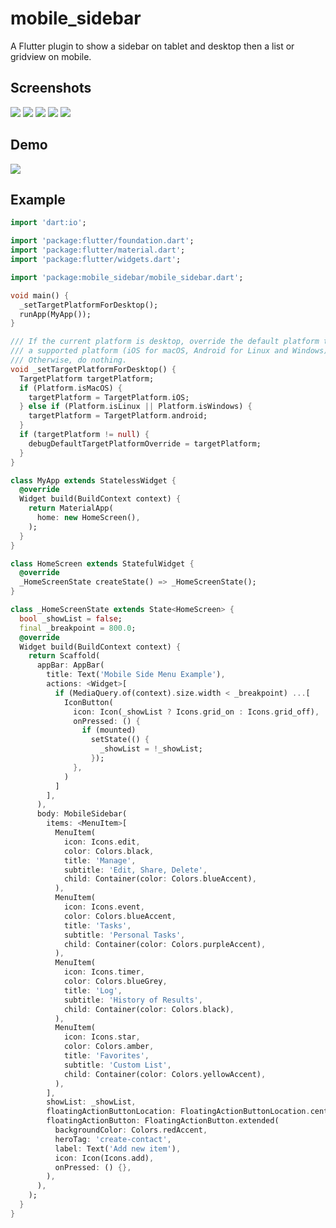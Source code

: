# mobile_sidebar

A Flutter plugin to show a sidebar on tablet and desktop then a list or gridview on mobile.

## Screenshots

![](https://raw.githubusercontent.com/AppleEducate/plugins/master/packages/mobile_sidebar/screenshots/1.png)
![](https://raw.githubusercontent.com/AppleEducate/plugins/master/packages/mobile_sidebar/screenshots/2.png)
![](https://raw.githubusercontent.com/AppleEducate/plugins/master/packages/mobile_sidebar/screenshots/3.png)
![](https://raw.githubusercontent.com/AppleEducate/plugins/master/packages/mobile_sidebar/screenshots/4.png)
![](https://raw.githubusercontent.com/AppleEducate/plugins/master/packages/mobile_sidebar/screenshots/4.png)

## Demo

![](https://raw.githubusercontent.com/AppleEducate/plugins/master/packages/mobile_sidebar/screenshots/demo.gif)

## Example

``` dart
import 'dart:io';

import 'package:flutter/foundation.dart';
import 'package:flutter/material.dart';
import 'package:flutter/widgets.dart';

import 'package:mobile_sidebar/mobile_sidebar.dart';

void main() {
  _setTargetPlatformForDesktop();
  runApp(MyApp());
}

/// If the current platform is desktop, override the default platform to
/// a supported platform (iOS for macOS, Android for Linux and Windows).
/// Otherwise, do nothing.
void _setTargetPlatformForDesktop() {
  TargetPlatform targetPlatform;
  if (Platform.isMacOS) {
    targetPlatform = TargetPlatform.iOS;
  } else if (Platform.isLinux || Platform.isWindows) {
    targetPlatform = TargetPlatform.android;
  }
  if (targetPlatform != null) {
    debugDefaultTargetPlatformOverride = targetPlatform;
  }
}

class MyApp extends StatelessWidget {
  @override
  Widget build(BuildContext context) {
    return MaterialApp(
      home: new HomeScreen(),
    );
  }
}

class HomeScreen extends StatefulWidget {
  @override
  _HomeScreenState createState() => _HomeScreenState();
}

class _HomeScreenState extends State<HomeScreen> {
  bool _showList = false;
  final _breakpoint = 800.0;
  @override
  Widget build(BuildContext context) {
    return Scaffold(
      appBar: AppBar(
        title: Text('Mobile Side Menu Example'),
        actions: <Widget>[
          if (MediaQuery.of(context).size.width < _breakpoint) ...[
            IconButton(
              icon: Icon(_showList ? Icons.grid_on : Icons.grid_off),
              onPressed: () {
                if (mounted)
                  setState(() {
                    _showList = !_showList;
                  });
              },
            )
          ]
        ],
      ),
      body: MobileSidebar(
        items: <MenuItem>[
          MenuItem(
            icon: Icons.edit,
            color: Colors.black,
            title: 'Manage',
            subtitle: 'Edit, Share, Delete',
            child: Container(color: Colors.blueAccent),
          ),
          MenuItem(
            icon: Icons.event,
            color: Colors.blueAccent,
            title: 'Tasks',
            subtitle: 'Personal Tasks',
            child: Container(color: Colors.purpleAccent),
          ),
          MenuItem(
            icon: Icons.timer,
            color: Colors.blueGrey,
            title: 'Log',
            subtitle: 'History of Results',
            child: Container(color: Colors.black),
          ),
          MenuItem(
            icon: Icons.star,
            color: Colors.amber,
            title: 'Favorites',
            subtitle: 'Custom List',
            child: Container(color: Colors.yellowAccent),
          ),
        ],
        showList: _showList,
        floatingActionButtonLocation: FloatingActionButtonLocation.centerFloat,
        floatingActionButton: FloatingActionButton.extended(
          backgroundColor: Colors.redAccent,
          heroTag: 'create-contact',
          label: Text('Add new item'),
          icon: Icon(Icons.add),
          onPressed: () {},
        ),
      ),
    );
  }
}
```

